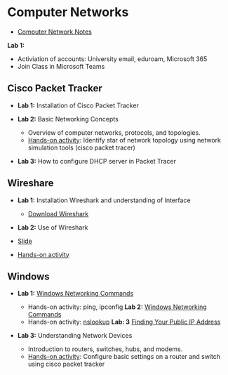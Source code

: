 # Computer Networks

- [Computer Network Notes](docs/computer-networks.md)
  
**Lab 1:**
  - Activiation of accounts: University email, eduroam, Microsoft 365
  - Join Class in Microsoft Teams
  
## **Cisco Packet Tracker**

- **Lab 1:** Installation of Cisco Packet Tracker
  
- **Lab 2:** Basic Networking Concepts
  - Overview of computer networks, protocols, and topologies.
  - [Hands-on activity](docs/lab1.md): Identify star of network topology using network simulation tools (cisco packet tracer)
- **Lab 3:** How to configure DHCP server in Packet Tracer

## Wireshare

  - **Lab 1:** Installation Wireshark and understanding of Interface
    - [Download Wireshark](https://www.wireshark.org/download.html)
    
  - **Lab 2:** Use of Wireshark
  - [Slide](https://docs.google.com/presentation/d/1PWYQeexSVzhcojhwRGEE1KmCbaaxpI_5/edit?usp=sharing&ouid=116725516174528542982&rtpof=true&sd=true)
  - [Hands-on activity](../wireshark/index.md)

## Windows 
  - **Lab 1:** [Windows Networking Commands](../windows/docs/windows-networking-commands.md)
    - Hands-on activity: ping, ipconfig
  **Lab 2:** [Windows Networking Commands](../windows/docs/windows-networking-commands.md)
    - Hands-on activity: [nslookup](../windows/docs/nslookup.md)
  **Lab: 3** [Finding Your Public IP Address](docs/ip-address.md)

- **Lab 3:** Understanding Network Devices
  - Introduction to routers, switches, hubs, and modems.
  - [Hands-on activity](docs/lab2.md): Configure basic settings on a router and switch using cisco packet tracker


